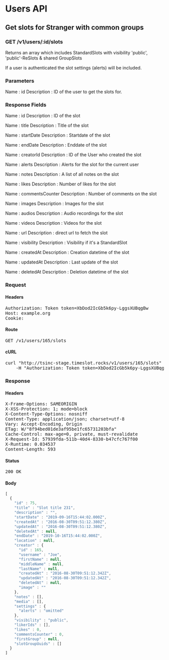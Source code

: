 # Users API

## Get slots for Stranger with common groups

### GET /v1/users/:id/slots

Returns an array which includes StandardSlots with visibility &#39;public&#39;, &#39;public&#39;-ReSlots &amp; shared GroupSlots

If a user is authenticated the slot settings (alerts) will be included.

### Parameters

Name : id
Description : ID of the user to get the slots for.


### Response Fields

Name : id
Description : ID of the slot

Name : title
Description : Title of the slot

Name : startDate
Description : Startdate of the slot

Name : endDate
Description : Enddate of the slot

Name : creatorId
Description : ID of the User who created the slot

Name : alerts
Description : Alerts for the slot for the current user

Name : notes
Description : A list of all notes on the slot

Name : likes
Description : Number of likes for the slot

Name : commentsCounter
Description : Number of comments on the slot

Name : images
Description : Images for the slot

Name : audios
Description : Audio recordings for the slot

Name : videos
Description : Videos for the slot

Name : url
Description : direct url to fetch the slot

Name : visibility
Description : Visibility if it&#39;s a StandardSlot

Name : createdAt
Description : Creation datetime of the slot

Name : updatedAt
Description : Last update of the slot

Name : deletedAt
Description : Deletion datetime of the slot

### Request

#### Headers

<pre>Authorization: Token token=XbDod2IcGb5k6py-LggsXUBqgBw
Host: example.org
Cookie: </pre>

#### Route

<pre>GET /v1/users/165/slots</pre>

#### cURL

<pre class="request">curl &quot;http://tsinc-stage.timeslot.rocks/v1/users/165/slots&quot; -X GET \
	-H &quot;Authorization: Token token=XbDod2IcGb5k6py-LggsXUBqgBw&quot;</pre>

### Response

#### Headers

<pre>X-Frame-Options: SAMEORIGIN
X-XSS-Protection: 1; mode=block
X-Content-Type-Options: nosniff
Content-Type: application/json; charset=utf-8
Vary: Accept-Encoding, Origin
ETag: W/&quot;8f94bed01de3af95be1fc65731203bfa&quot;
Cache-Control: max-age=0, private, must-revalidate
X-Request-Id: 57939fda-511b-40d4-8330-b47cfc767f00
X-Runtime: 0.034537
Content-Length: 593</pre>

#### Status

<pre>200 OK</pre>

#### Body

```javascript
[
  {
    "id" : 75,
    "title" : "Slot title 231",
    "description" : "",
    "startDate" : "2019-09-16T15:44:02.000Z",
    "createdAt" : "2016-08-30T09:51:12.380Z",
    "updatedAt" : "2016-08-30T09:51:12.380Z",
    "deletedAt" : null,
    "endDate" : "2019-10-16T15:44:02.000Z",
    "location" : null,
    "creator" : {
      "id" : 165,
      "username" : "Joe",
      "firstName" : null,
      "middleName" : null,
      "lastName" : null,
      "createdAt" : "2016-08-30T09:51:12.342Z",
      "updatedAt" : "2016-08-30T09:51:12.342Z",
      "deletedAt" : null,
      "image" : ""
    },
    "notes" : [],
    "media" : [],
    "settings" : {
      "alerts" : "omitted"
    },
    "visibility" : "public",
    "likerIds" : [],
    "likes" : 0,
    "commentsCounter" : 0,
    "firstGroup" : null,
    "slotGroupUuids" : []
  }
]
```
